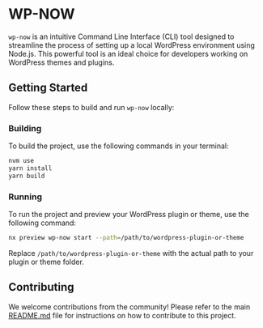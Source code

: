 # WP-NOW

`wp-now` is an intuitive Command Line Interface (CLI) tool designed to streamline the process of setting up a local WordPress environment using Node.js. This powerful tool is an ideal choice for developers working on WordPress themes and plugins.

## Getting Started

Follow these steps to build and run `wp-now` locally:

### Building

To build the project, use the following commands in your terminal:

```bash
nvm use
yarn install
yarn build
```

### Running

To run the project and preview your WordPress plugin or theme, use the following command:

```bash
nx preview wp-now start --path=/path/to/wordpress-plugin-or-theme
```

Replace `/path/to/wordpress-plugin-or-theme` with the actual path to your plugin or theme folder.

## Contributing

We welcome contributions from the community! Please refer to the main [README.md](../../README.md) file for instructions on how to contribute to this project.

